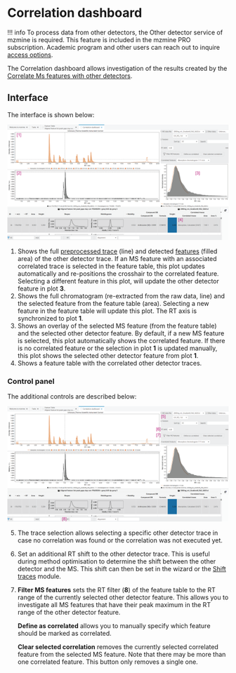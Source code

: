 # Correlation dashboard

!!! info
   To process data from other detectors, the Other detector service of mzmine is required. This feature
   is included in the mzmine PRO subscription. Academic program and other users can reach out to
   inquire [access options](https://mzio.io/#contact).


The Correlation dashboard allows investigation of the results created by
the [Correlate Ms features with other detectors](../uv_ms_other_aligner/uv_ms_other_aligner.md).

## Interface

The interface is shown below:

![correlation_dashboard.png](correlation_dashboard.png)

1. Shows the full [preprocessed trace](../otherdetector_glossary.md#preprocessed-trace) (line) and
   detected [features](../otherdetector_glossary.md) (filled area) of the other detector trace. If
   an MS feature with an associated correlated trace is selected in the feature table, this plot
   updates automatically and re-positions the crosshair to the correlated feature. Selecting a
   different feature in this plot, will update the other detector feature in plot **3**.
2. Shows the full chromatogram (re-extracted from the raw data, line) and the selected feature from
   the feature table (area). Selecting a new feature in the feature table will update this plot. The
   RT axis is synchronized to plot **1**.
3. Shows an overlay of the selected MS feature (from the feature table) and the selected other
   detector feature.
   By default, if a new MS feature is selected, this plot automatically shows the correlated
   feature. If there is no correlated feature or the selection in plot **1** is updated manually,
   this plot shows the selected other detector feature from plot **1**.
4. Shows a feature table with the correlated other detector traces.

### Control panel

The additional controls are described below:

![correlation_dashboard_controls.png](correlation_dashboard_controls.png)

5. The trace selection allows selecting a specific other detector trace in case no correlation was
   found or the correlation was not executed yet.
6. Set an additional RT shift to the other detector trace. This is useful during method optimisation
   to determine the shift between the other detector and the MS. This shift can then be set in the
   wizard or the [Shift traces](../uv_shift_trim_bin_traces/uv_shift_trim_bin_traces.md) module.
7. **Filter MS features** sets the RT filter (**8**) of the feature table to the RT range of the
   currently selected other detector feature. This allows you to investigate all MS features that
   have their peak maximum in the RT range of the other detector feature.

   **Define as correlated** allows you to manually specify which feature should be marked as
   correlated.

   **Clear selected correlation** removes the currently selected correlated feature from the
   selected MS feature. Note that there may be more than one correlated feature. This button only
   removes a single one.
